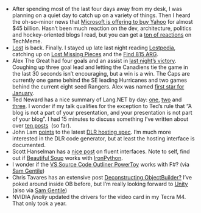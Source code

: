 -   After spending most of the last four days away from my desk, I was
    planning on a quiet day to catch up on a variety of things. Then I
    heard the oh-so-minor news that [Microsoft is offering to buy
    Yahoo](http://www.microsoft.com/presspass/press/2008/feb08/02-01CorpNewsPR.mspx)
    for almost \$45 billion. Hasn’t been much reaction on the dev,
    architecture, politics and hockey-oriented blogs I read, but you can
    get a [ton of
    reactions](http://www.techmeme.com/080201/p26#a080201p26) on
    TechMeme.
-   [Lost](http://abc.go.com/primetime/lost) is back. Finally. I stayed
    up late last night reading [Lostpedia](http://www.lostpedia.com/),
    catching up on [Lost Missing
    Pieces](http://lostmobisodes.blogspot.com/) and the [Find 815
    ARG](http://www.find815.com/).
-   Alex The Great had four goals and an assist in [last night’s
    victory](http://www.nhl.com/nhl/app?service=page&page=Recap&gameNumber=773&season=20072008&gameType=2).
    Coughing up three goal lead and letting the Canadiens tie the game
    in the last 30 seconds isn’t encouraging, but a win is a win. The
    Caps are currently one game behind the SE leading Hurricanes and two
    games behind the current eight seed Rangers. Alex was named [first
    star for
    January](http://www.nhl.com/nhl/app/?service=page&page=NewsPage&articleid=352005).
-   Ted Neward has a nice summary of Lang.NET by day:
    [one](http://blogs.tedneward.com/2008/01/29/Highlights+Of+The+LangNET+Symposium+Day+One.aspx),
    [two](http://blogs.tedneward.com/2008/01/30/Highlights+Of+The+LangNET+Symposium+Day+Two.aspx)
    and
    [three](http://blogs.tedneward.com/2008/01/31/Highlights+Of+The+LangNET+Symposium+Day+Three+From+Memory.aspx).
    I wonder if my talk qualifies for the exception to Ted’s rule that
    “A blog is not a part of your presentation, and your presentation is
    not part of your blog”. I had 15 minutes to discuss something I’ve
    written about over [ten
    posts](http://devhawk.net/2007/12/10/Practical+Parsing+In+F.aspx) 
    (so far).
-   John Lam
    [points](http://www.iunknown.com/2008/01/latest-dlr-host.html) to
    the latest [DLR hosting
    spec](http://compilerlab.members.winisp.net/dlr-spec-hosting.pdf).
    I’m much more interested in the DLR code generator, but at least the
    hosting interface is documented.
-   Scott Hanselman has a [nice
    post](http://feeds.feedburner.com/~r/ScottHanselman/~3/226341924/TheWeeklySourceCode14FluentInterfaceEdition.aspx)
    on fluent interfaces. Note to self, find out if [Beautiful
    Soup](http://www.crummy.com/software/BeautifulSoup/) works with
    [IronPython](http://www.codeplex.com/IronPython).
-   I wonder if the [VS Source Code Outliner
    PowerToy](http://www.codeplex.com/SourceCodeOutliner) works with
    F\#? (via [Sam
    Gentile](http://samgentile.com/blogs/samgentile/archive/2008/01/27/new-and-notable-219.aspx))
-   Chris Tavares has an extensive post [Deconstructing
    ObjectBuilder?](http://www.tavaresstudios.com/Blog/post/Deconstructing-ObjectBuilder---What-Is-ObjectBuilder.aspx)
    I’ve poked around inside OB before, but I’m really looking forward
    to
    [Unity](http://blogs.msdn.com/agile/archive/2008/01/14/diab-is-now-unity.aspx)
    (also via [Sam
    Gentile](http://samgentile.com/blogs/samgentile/archive/2008/01/27/new-and-notable-219.aspx))
-   NVIDIA *finally* updated the drivers for the video card in my Tecra
    M4. That only took a year.

